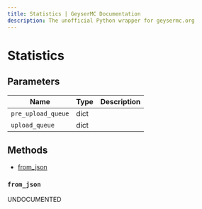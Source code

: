 ```yaml
---
title: Statistics | GeyserMC Documentation
description: The unofficial Python wrapper for geysermc.org
---
```


# Statistics

## Parameters

| Name               | Type | Description |
| ------------------ | ---- | ----------- |
| `pre_upload_queue` | dict |             |
| `upload_queue`     | dict |             |

## Methods

- [from_json](#from_json)

### `from_json`

UNDOCUMENTED
